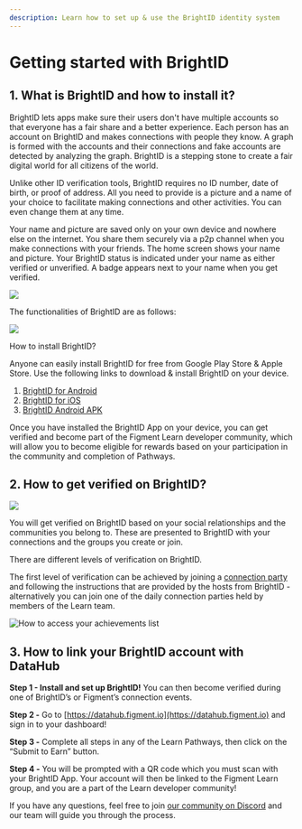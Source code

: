 ```yaml
---
description: Learn how to set up & use the BrightID identity system
---
```


# Getting started with BrightID

## **1. What is BrightID and how to install it?**

BrightID lets apps make sure their users don't have multiple accounts so that everyone has a fair share and a better experience. Each person has an account on BrightID and makes connections with people they know. A graph is formed with the accounts and their connections and fake accounts are detected by analyzing the graph. BrightID is a stepping stone to create a fair digital world for all citizens of the world.

Unlike other ID verification tools, BrightID requires no ID number, date of birth, or proof of address. All you need to provide is a picture and a name of your choice to facilitate making connections and other activities. You can even change them at any time.

Your name and picture are saved only on your own device and nowhere else on the internet. You share them securely via a p2p channel when you make connections with your friends. The home screen shows your name and picture. Your BrightID status is indicated under your name as either verified or unverified. A badge appears next to your name when you get verified.

![](https://lh6.googleusercontent.com/i2k1KGACG0qMTg_emK_Pxo40I63UX4FCQF0qiubSTW-uBXJaiZHe037iSJpVn9tvgKMZb-NcHaTlTzYpQ36zBDSUnPr1UJe9-M2MnXinRrrKCBaABGB5TdkNPLV0q_M2r0hmnusO)

The functionalities of BrightID are as follows:

![](https://lh3.googleusercontent.com/jHa1zLg6Ae36qdZs8mH8Eu9UulTJCscury1jYwCPWtf-71PKtLwBnUou0BaDD2W4mZChQYVc4aYMkJFeRN2rGjnzK6mFWzaXC04821Izk8epcPhmSbVFp-7E6FoeWqfR5liSL9l5)

How to install BrightID?

Anyone can easily install BrightID for free from Google Play Store & Apple Store. Use the following links to download & install BrightID on your device.

1. [BrightID for Android](https://play.google.com/store/apps/details?id=org.brightid)
2. [BrightID for iOS](https://apps.apple.com/us/app/brightid/id1428946820)
3. [BrightID Android APK](https://drive.google.com/file/d/1EJIFrf8xPNrES6prB4qYaJogtYwEIKCG)

Once you have installed the BrightID App on your device, you can get verified and become part of the Figment Learn developer community, which will allow you to become eligible for rewards based on your participation in the community and completion of Pathways.

## **2. How to get verified on BrightID?**

![](https://lh3.googleusercontent.com/aRgy5liEJI5HNsSnzOqfQqrLAvcK_MnEblyukcUyfZRRoQirm4Xrz37WJ_p3Ne7avKalJ4cOIZNOjzFjyG365lB4DsssOGNj5HNOnsy_xgZxAXfTJcHd0OQ9XoyydUaGW5IszRdZ)

You will get verified on BrightID based on your social relationships and the communities you belong to. These are presented to BrightID with your connections and the groups you create or join.

There are different levels of verification on BrightID.

The first level of verification can be achieved by joining a [connection party](http://meet.brightid.org/) and following the instructions that are provided by the hosts from BrightID - alternatively you can join one of the daily connection parties held by members of the Learn team.

![How to access your achievements list](https://lh4.googleusercontent.com/gX9agGGySsr-dhVgu3cE1Q3qhU_HhhHzlZVbdfpIPaxp38suQUEdrbmArWRiFvj_PHlpOOuy0-v-fEMqLghskjUO6AEfVxeZwsMGv6_zaDq5kW5qzuukk65KjMZLf60iChT6sFPY)

## **3. How to link your BrightID account with DataHub**

**Step 1 - Install and set up BrightID!** You can then become verified during one of BrightID’s or Figment’s connection events.

**Step 2 -** Go to [https://datahub.figment.io](https://datahub.figment.io) and sign in to your dashboard!

**Step 3 -** Complete all steps in any of the Learn Pathways, then click on the “Submit to Earn” button.

**Step 4 -** You will be prompted with a QR code which you must scan with your BrightID App. Your account will then be linked to the Figment Learn group, and you are a part of the Learn developer community!

If you have any questions, feel free to join [our community on Discord](https://discord.gg/5mUUqaTGr9) and our team will guide you through the process.

